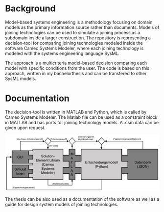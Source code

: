 # Background

Model-based systems engineering is a methodology focusing on domain models as the primary information source rather than documents. Models of joining technologies can be used to simulate a joining process as a subdomain inside a larger construction. The repository is representing a decision-tool for comparing joining technologies modeled inside the software Cameo Systems Modeler, where each joining technology is modeled with the systems engineering language SysML.

The approach is a multicriteria model-based decision comparing each model with specific conditions from the user. The code is based on this approach, written in my bachelorthesis and can be transfered to other SysML models. 

# Documentation

The decision-tool is written in MATLAB and Python, which is called by Cameo Systems Modeler. The Matlab file can be used as a constraint block in MATLAB and has ports for joining technology models. A .csm data can be given upon request.

![graph](software_architecture.png)

The thesis can be also used as a documentation of the software as well as a guide for design system models of joining technologies. 

